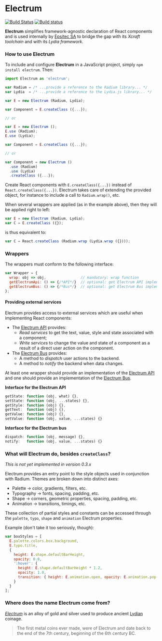 # Electrum

[![Build Status](https://travis-ci.org/epsitec-sa/electrum.svg?branch=master)](https://travis-ci.org/epsitec-sa/electrum)
[![Build status](https://ci.appveyor.com/api/projects/status/rik5ss091uvmcewh?svg=true)](https://ci.appveyor.com/project/epsitec/electrum)

**Electrum** simplifies framework-agnostic declaration of React components and is used
internally by [Epsitec SA](https://github.com/epsitec-sa/) to bridge the gap with its
_Xcraft toolchain_ and with its _Lydia framework_.

### How to use Electrum

To include and configure **Electrum** in a JavaScript project, simply
`npm install electrum`. Then:

```js
import Electrum as 'electrum';

var Radium = /* ...provide a reference to the Radium library... */
var Lydia  = /* ...provide a reference to the Lydia.js library... */

var E = new Electrum (Radium, Lydia);

var Component = E.createClass ({...});

// or

var E = new Electrum ();
E.use (Radium);
E.use (Lydia);

var Component = E.createClass ({...});

// or

var Component = new Electrum ()
  .use (Radium)
  .use (Lydia)
  .createClass ({...});
```

Create React components with `E.createClass({...})` instead of
`React.createClass({...})`. Electrum takes care of extending the
provided object, for instance to include a call to `Radium.wrap()`,
etc.

When several wrappers are applied (as in the example above), then
they will be applied right to left:

```js
var E = new Electrum (Radium, Lydia);
var C = E.createClass ({});
```
is thus equivalent to:
```js
var C = React.createClass (Radium.wrap (Lydia.wrap ({})));
```

### Wrappers

The wrappers must conform to the following interface:

```js
var Wrapper = {
  wrap: obj => obj,                // mandatory: wrap function
  getElectrumApi: () => {/*API*/}  // optional: get Electrum API implementation
  getElectrumBus: () => {/*Bus*/}  // optional: get Electrum Bus implementation
};
```

#### Providing external services

Electrum provides access to external services which are useful
when implementing React components:

* The [Electrum API](API.md) provides:
   * _Read services_ to get the text, value, style and state
     associated with a component;
   * _Write services_ to change the value and state of a component
     as a result of a direct user action on the component.
* The [Electrum Bus](Bus.md) provides:
   * A method to _dispatch_ user actions to the backend.
   * A method to _notify_ the backend when data changes.

At least one wrapper should provide an implementation of the
[Electrum API](API.md) and one should provide an implementation
of the [Electrum Bus](Bus.md).

**Interface for the Electrum API**

```js
getState: function (obj, what) {},
setState: function (obj, ...states) {},
getStyle: function (obj) {},
getText:  function (obj) {},
getValue: function (obj) {},
setValue: function (obj, value, ...states) {}
```

**Interface for the Electrum bus**

```js
dispatch: function (obj, message) {},
notify:   function (obj, value, ...states) {}
```

### What will Electrum do, besides `createClass`?

_This is not yet implemented in version 0.3.x_

Electrum provides an entry point to the style objects used in conjunction with Radium.
Themes are broken down into distinct axes:

* Palette &rarr; color, gradients, filters, etc.
* Typography &rarr; fonts, spacing, padding, etc.
* Shape &rarr; corners, geometric properties, spacing, padding, etc.
* Animation &rarr; transitions, timings, etc.

These collection of partial styles and constants can be accessed through the `palette`,
`typo`, `shape` and `animation` Electrum properties.

Example (don't take it too seriously, though):

```js
var boxStyles = [
  E.palette.colors.box.background,
  E.typo.title,
  {
    height: E.shape.defaultBarHeight,
    opacity: 0.8,
    ':hover': {
      height: E.shape.defaultBarHeight * 1.2,
      opacity: 1.0,
      transition: { height: E.animation.open, opacity: E.animation.pop }
    }
  }
];
```

### Where does the name Electrum come from?

[_Electrum_](http://en.wikipedia.org/wiki/Electrum) is an alloy of gold and silver used to
produce ancient [Lydian](http://en.wikipedia.org/wiki/Lydia) coinage.

> The first metal coins ever made, were of Electrum and date back to the end of the 7th century,
> beginning of the 6th century BC.
